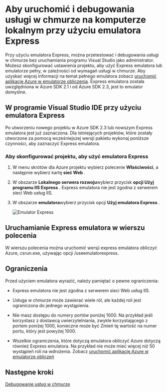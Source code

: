 <properties
   pageTitle="Aby uruchomić i debugowania usługi w chmurze na komputerze lokalnym przy użyciu emulatora Express | Microsoft Azure"
   description="Aby uruchomić i debugowania usługi w chmurze na komputerze lokalnym przy użyciu emulatora Express"
   services="visual-studio-online"
   documentationCenter="n/a"
   authors="TomArcher"
   manager="douge"
   editor="" />
<tags
   ms.service="visual-studio-online"
   ms.devlang="multiple"
   ms.topic="article"
   ms.tgt_pltfrm="multiple"
   ms.workload="na"
   ms.date="08/15/2016"
   ms.author="tarcher" />


# <a name="using-emulator-express-to-run-and-debug-a-cloud-service-on-a-local-machine"></a>Aby uruchomić i debugowania usługi w chmurze na komputerze lokalnym przy użyciu emulatora Express

Przy użyciu emulatora Express, można przetestować i debugowania usługi w chmurze bez uruchamiania programu Visual Studio jako administrator. Możesz skonfigurować ustawienia projektu, aby użyć Express emulatora lub emulatorze pełny, w zależności od wymagań usługi w chmurze. Aby uzyskać więcej informacji na temat pełnego emulatora zobacz [uruchomić aplikację Azure w emulatorze obliczenia](./storage/storage-use-emulator.md). Express emulatora została uwzględniona w Azure SDK 2.1 i od Azure SDK 2.3, jest to emulator domyślne.

## <a name="using-emulator-express-in-the-visual-studio-ide"></a>W programie Visual Studio IDE przy użyciu emulatora Express

Po utworzeniu nowego projektu w Azure SDK 2.3 lub nowszym Express emulatora jest już zaznaczona. Dla istniejących projektów, które zostały utworzone za pomocą wcześniejszej wersji pakietu wykonaj poniższe czynności, aby zaznaczyć Express emulatora.

### <a name="to-configure-a-project-to-use-emulator-express"></a>Aby skonfigurować projektu, aby użyć emulatora Express

1. W menu skrótów dla Azure projektu wybierz polecenie **Właściwości**, a następnie wybierz kartę **sieć Web** .

1. W obszarze **Lokalnego serwera rozwoju**wybierz przycisk **opcji Użyj programu IIS Express** . Express emulatora nie jest zgodna z serwerem sieci Web usług IIS.

1. W obszarze **emulatora**wybierz przycisk opcji **Użyj emulatora Express** .

    ![Emulator Express](./media/vs-azure-tools-emulator-express-debug-run/IC673363.gif)

## <a name="launching-emulator-express-at-a-command-prompt"></a>Uruchamianie Express emulatora w wierszu polecenia

W wierszu polecenia można uruchomić wersji express emulatora obliczyć Azure, csrun.exe, używając opcji /useemulatorexpress.

## <a name="limitations"></a>Ograniczenia

Przed użyciem emulatora wyrazić, należy pamiętać o pewne ograniczenia:

- Express emulatora nie jest zgodna z serwerem sieci Web usług IIS.

- Usługa w chmurze może zawierać wiele ról, ale każdej roli jest ograniczona do jednego wystąpienia.

- Nie masz dostępu do numery portów poniżej 1000. Na przykład jeśli korzystasz z dostawcą uwierzytelniania, zwykle korzystającego z portem poniżej 1000, konieczne może być Zmień tę wartość na numer portu, który jest powyżej 1000.

- Wszelkie ograniczenia, które dotyczą emulatora obliczyć Azure dotyczą również Express emulatora. Na przykład nie może mieć więcej niż 50 wystąpień roli na wdrożenia. Zobacz [uruchomić aplikację Azure w emulatorze obliczeń](http://go.microsoft.com/fwlink/p/?LinkId=623050)

## <a name="next-steps"></a>Następne kroki

[Debugowanie usług w chmurze](https://msdn.microsoft.com/library/azure/ee405479.aspx)
